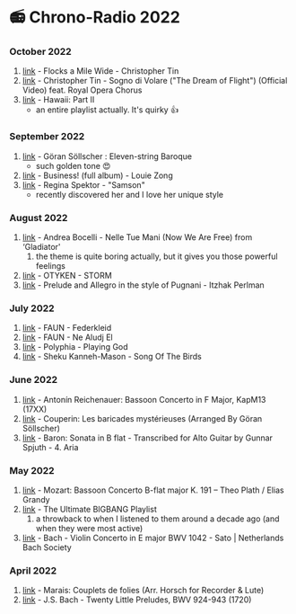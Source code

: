 # 📻 Chrono-Radio 2022

### October 2022

1. [link](https://youtu.be/TBOGbUJXF\_8) - Flocks a Mile Wide - Christopher Tin
2. [link](https://youtu.be/Q0pBzowOKU4) - Christopher Tin - Sogno di Volare ("The Dream of Flight") (Official Video) feat. Royal Opera Chorus
3. [link](https://youtube.com/playlist?list=OLAK5uy\_k2F6ziLkqoGFxaiOjnY9YNShP3asV-K5Y) - Hawaii: Part II
   * an entire playlist actually. It's quirky 👍

### September 2022

1. [link](https://youtu.be/lZXC9alMFuc) - Göran Söllscher : Eleven-string Baroque
   * such golden tone 😍
2. [link](https://youtu.be/SfaoDCn83bw) - Business! (full album) - Louie Zong
3. [link](https://youtu.be/p62rfWxs6a8) - Regina Spektor - "Samson"
   * recently discovered her and I love her unique style

### August 2022

1. [link](https://youtu.be/GD2THFRoYW0) - Andrea Bocelli - Nelle Tue Mani (Now We Are Free) from ‘Gladiator'
   1. the theme is quite boring actually, but it gives you those powerful feelings
2. [link](https://youtu.be/CqwrwwOzVcQ) - OTYKEN - STORM
3. [link](https://youtu.be/6HCJg2QTRZ8) - Prelude and Allegro in the style of Pugnani - Itzhak  Perlman

### July 2022

1. [link](https://youtu.be/zOvsyamoEDg) - FAUN - Federkleid
2. [link](https://youtu.be/D\_QKsx6Je4w) - FAUN - Ne Aludj El
3. [link](https://youtu.be/Z5NoQg8LdDk) - Polyphia - Playing God
4. [link](https://youtu.be/vD3UZGQqbl8) - Sheku Kanneh-Mason - Song Of The Birds

### June 2022

1. [link](https://youtu.be/tBv2FrA02\_M) - Antonín Reichenauer: Bassoon Concerto in F Major, KapM13 (17XX)
2. [link](https://youtu.be/jNNS81OdCwA) - Couperin: Les baricades mystérieuses (Arranged By Göran Söllscher)
3. [link](https://youtu.be/v4p\_qtrV44E) - Baron: Sonata in B flat - Transcribed for Alto Guitar by Gunnar Spjuth - 4. Aria

### May 2022

1. [link](https://youtu.be/QfhxZMUy9DU) - Mozart: Bassoon Concerto B-flat major K. 191 – Theo Plath / Elias Grandy
2. [link](https://youtu.be/OsA3iPO2fEg) - The Ultimate BIGBANG Playlist
   1. a throwback to when I listened to them around a decade ago (and when they were most active)&#x20;
3. [link](https://youtu.be/QyZIU--9q88) - Bach - Violin Concerto in E major BWV 1042 - Sato | Netherlands Bach Society

### April 2022

1. [link](https://youtu.be/YHfE7VEFwYU) - Marais: Couplets de folies (Arr. Horsch for Recorder & Lute)
2. [link](https://youtu.be/z1x2i2e385c) - J.S. Bach - Twenty Little Preludes, BWV 924-943 (1720)
